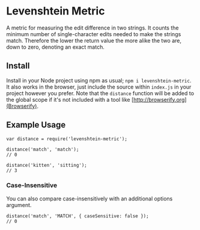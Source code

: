 # Levenshtein Metric

A metric for measuring the edit difference in two strings. It counts the
minimum number of single-character edits needed to make the strings match.
Therefore the lower the return value the more alike the two are, down to zero,
denoting an exact match.

## Install

Install in your Node project using npm as usual; `npm i levenshtein-metric`. It
also works in the browser, just include the source within `index.js` in your
project however you prefer. Note that the `distance` function will be added to
the global scope if it's not included with a tool like
[http://browserify.org](Browserify).

## Example Usage

```
var distance = require('levenshtein-metric');

distance('match', 'match');
// 0

distance('kitten', 'sitting');
// 3
```

### Case-Insensitive

You can also compare case-insensitively with an additional options argument.

```
distance('match', 'MATCH', { caseSensitive: false });
// 0
```
